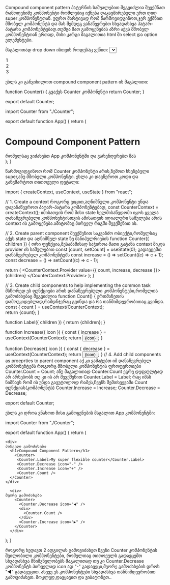 <div>
Compound component pattern პატერნის საშუალებით შეგვიძლია შევქმნათ რამოდენიმე კომპონენტი რომლებიც 
იქნება დაკავშირებული ერთ დიდ super კომპონენტთან. უფრო მარტივად რომ წარმოვიდგინოთ,ჯერ ვქმნით 
მშობელ კომპონენტს და მას შემდეგ ვანაწევრებთ სხვადასხვა პატარ-პატარა კომპონენტებად.თუმცა მათ 
გამოყენებას აზრი აქვს მშობელ კომპონენტთან ერთად, მისი კარგი მაგალითია html ში select და option ელემენტები.

მაგალითად drop down ისთვის როდესაც ვქნით:
<select>
  <option>1</option>
  <option>2</option>
  <option>3</option>
</select>
 
ეხლა კი განვიხილოთ compound component pattern ის მაგალითი:

function Counter() {                         გვაქვს Counter კომპონენტი
  return <span>Counter</span>;
}

export default Counter;




import Counter from "./Counter";

export default function App() {
  return (
    <div>
      <h1>Compound Component Pattern</h1>
      <Counter/>                            რომელსაც ვიძახებთ App კომპონენტში და ვარენდერებთ მას
    </div>
  );
}

წარმოვიდგინოთ რომ Counter კომპონენტი არის,ზემოთ ხსენებული super,ანუ მშობელი კომპონენტი.
ეხლა კი დავწეროთ კოდი და განვმარტოთ თითოეული დეტალი:

import { createContext, useContext, useState } from "react";

                                                     
// 1. Create a context                              როგორც ვიცით,აღნიშნული კომპონენტი უნდა დავანაწევროთ პატარ-პატარა კომპონენტებად,
const CounterContext = createContext();             იმისათვის რომ მისი state ხელმისაწვდომი იყოს ყველა დანაწევრებული კომპონენტისთვის
                                                    ამისათვის იდიალური საშულება არის context ის გამოყენება.ამიტომაც პირველ რიგში 
                                                    შევქმენით ის.


// 2. Create parent component                             შევქმენით საკვანძო ობიექტი,რომელსაც აქვს state და აღნიშნულ state ზე მანიპულრიების
function Counter({ children }) {                          ორი ფუნქცია,შესაბამისად საჭიროა მათი გატანა context ში,და provider ის საშულებით
  const [count, setCount] = useState(0);                  გადავცემთ დანაწევრებულ კომპონენტებს
  const increase = () => setCount((c) => c + 1);
  const decrease = () => setCount((c) => c - 1);

  return (
    <CounterContext.Provider value={{ count, increase, decrease }}>
      <span>{children}</span>
    </CounterContext.Provider>
  );
}

// 3. Create child components to help implementing the common task      მსწორედ ეს ფუნქციები არის დანაწევრებული კომპონენტები,რომელთა გამოძახებაც შეგვიძლია
function Count() {                                                      ერთმანეთის დამოუკიდებლად,რამდნჯერაც გვინდა და რა თანმიმდევრობითაც გვინდა.
  const { count } = useContext(CounterContext);                        
  return <span>{count}</span>;
}

function Label({ children }) {
  return <span>{children}</span>;
}

function Increase({ icon }) {
  const { increase } = useContext(CounterContext);
  return <button onClick={increase}>{icon}</button>;
}

function Decrease({ icon }) {
  const { decrease } = useContext(CounterContext);
  return <button onClick={decrease}>{icon}</button>;
}
// 4. Add child components as proeprties to parent component           აქ კი ვამატებთ იმ დანაწევრებულ კომპონენტებს როგორც მშობელი კომპონენტის ფროფერთიები
Counter.Count = Count;                                                 ანუ მაგალითად Counter.Count ეგრე დეფაულტად არ არსებობს თუ კი ის არ შევქმენით
Counter.Label = Label;                                                 რაც იმას ნიშნავს რომ ის უნდა გავუტოლოდ რამეს,ჩვენს შემთხვევაში Count ფუნქციას(კომპონენტს)
Counter.Increase = Increase;
Counter.Decrease = Decrease;

export default Counter;



ეხლა კი დროა ვნახოთ მისი გამოყენების მაგალით App კომპონენტში:

import Counter from "./Counter";

export default function App() {
  return (

    <div>                                                                     პირველი გამოძახება
      <h1>Compound Component Pattern</h1>                                        
        <Counter>
         <Counter.Label>My super flexible counter</Counter.Label>
         <Counter.Decrease icon="-" />
         <Counter.Increase icon="+" />
         <Counter.Count />
      </Counter>
    </div>

      <div>                                                                   მეორე გამოძახება
        <Counter>
          <Counter.Decrease icon="◀️" />
          <div>
            <Counter.Count />
          </div>
          <Counter.Increase icon="▶️" />
        </Counter>
      </div>


  );
}

როგორც ხედავთ 2 ადგილას გამოვიძახეთ ჩვენი Counter კომპონენტის შვილობილი კომპონენტები,
რომელთაც თითოეულს გადავცემთ სხვადასხვა მნიშვნელობებს მაგალითად თუ კი Counter.Decrease
კომპონენტს პირველად icon ად "-" გადავეცი,მეორე გამოძახების დროს "◀️" გადავეცით.
ასევე ეს კომპონენტები სხვადასხვა თანმიმდევრობით გამოვიძახეთ. მოკლედ,დავყავით და ვიბატონეთ..

</div>
